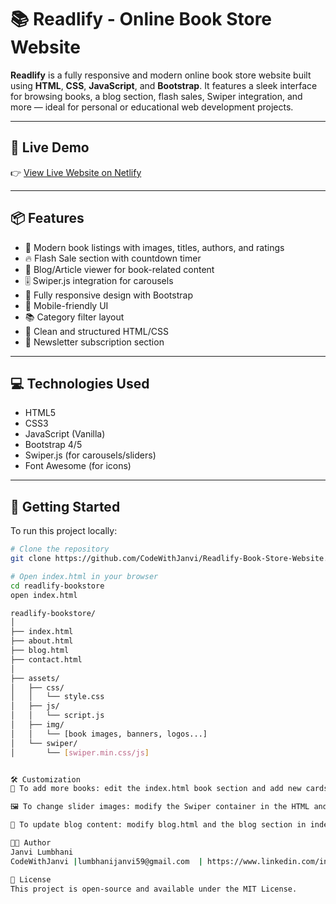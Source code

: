 # 📚 Readlify - Online Book Store Website

**Readlify** is a fully responsive and modern online book store website built using **HTML**, **CSS**, **JavaScript**, and **Bootstrap**. It features a sleek interface for browsing books, a blog section, flash sales, Swiper integration, and more — ideal for personal or educational web development projects.

---

## 🔗 Live Demo

👉 [View Live Website on Netlify](https://687632dc021ae635c1b713be--readlifybookstorewebsite.netlify.app/)




---

## 📦 Features

- 📖 Modern book listings with images, titles, authors, and ratings  
- 🔥 Flash Sale section with countdown timer  
- 📝 Blog/Article viewer for book-related content  
- 🎚️ Swiper.js integration for carousels  
- 🎨 Fully responsive design with Bootstrap  
- 📱 Mobile-friendly UI  
- 📚 Category filter layout  
- 🧠 Clean and structured HTML/CSS  
- 💬 Newsletter subscription section  

---

## 💻 Technologies Used

- HTML5  
- CSS3  
- JavaScript (Vanilla)  
- Bootstrap 4/5  
- Swiper.js (for carousels/sliders)  
- Font Awesome (for icons)  

---

## 🚀 Getting Started

To run this project locally:

```bash
# Clone the repository
git clone https://github.com/CodeWithJanvi/Readlify-Book-Store-Website.git

# Open index.html in your browser
cd readlify-bookstore
open index.html

readlify-bookstore/
│
├── index.html
├── about.html
├── blog.html
├── contact.html
│
├── assets/
│   ├── css/
│   │   └── style.css
│   ├── js/
│   │   └── script.js
│   ├── img/
│   │   └── [book images, banners, logos...]
│   └── swiper/
│       └── [swiper.min.css/js]


🛠️ Customization
📘 To add more books: edit the index.html book section and add new cards.

🖼️ To change slider images: modify the Swiper container in the HTML and update image paths.

🧾 To update blog content: modify blog.html and the blog section in index.html.

🧑‍💻 Author
Janvi Lumbhani
CodeWithJanvi |lumbhanijanvi59@gmail.com  | https://www.linkedin.com/in/janvi-lumbhani-1580ab2a9/

📜 License
This project is open-source and available under the MIT License.


